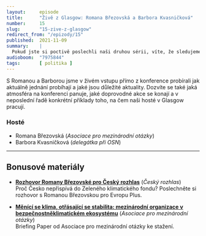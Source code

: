 ```yaml
---
layout:     episode
title:      "Živě z Glasgow: Romana Březovská a Barbora Kvasničková"
number:     15
slug:       "15-zive-z-glasgow"
redirect_from: "/epizody/15"
published:  2021-11-09
summary:    |
  Pokud jste si poctivě poslechli naši druhou sérii, víte, že sledujeme příběhy českých vyjednavačů na COP26 v Glasgow.
audioboom:  "7975844"
tags:       [ politika ]
---
```


S Romanou a Barborou jsme v živém vstupu přímo z konference probírali jak aktuálně jednání probíhají a jaké jsou důležité aktuality. Dozvíte se také jaká atmosféra na konferenci panuje, jaké doprovodné akce se konají a v neposlední řadě konkrétní příklady toho, na čem naši hosté v Glasgow pracují.

### Hosté

* Romana Březovská (_Asociace pro mezinárodní otázky_)
* Barbora Kvasničková (_delegátka při OSN_)

---

## Bonusové materiály

<div class="bonus-material" markdown="1">

* **[Rozhovor Romany Březovské pro Český rozhlas](https://plus.rozhlas.cz/na-klimatickem-summitu-glasgow-pujde-i-o-penize-cesko-do-zeleneho-fondu-ale-8608495)** (_Český rozhlas_)  
  Proč Česko nepřispívá do Zeleného klimatického fondu? Poslechněte si rozhovor s Romanou Březovskou pro Evropu Plus.

* **[Měnící se klima, otřásající se stabilita: mezinárodní organizace v bezpečnostněklimatickém ekosystému](https://www.amo.cz/cs/klimatym/menici-se-klima-otrasajici-se-stabilita-mezinarodni-organizace-v-bezpecnostneklimatickem-ekosystemu/)** (_Asociace pro mezinárodní otázky_)  
  Briefing Paper od Asociace pro mezinárodní otázky ke stažení.

</div>
